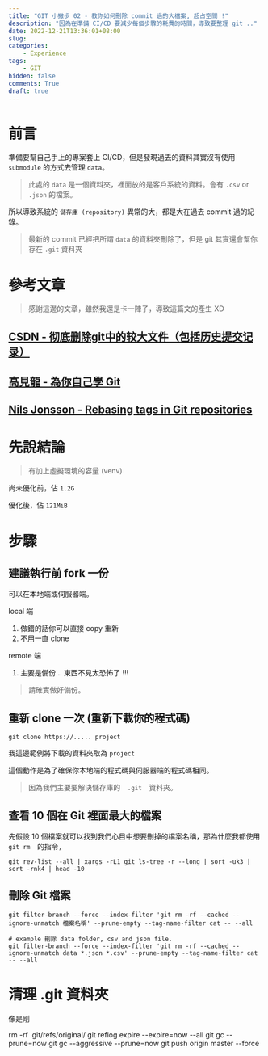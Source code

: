 ```yaml
---
title: "GIT 小撇步 02 - 教你如何刪除 commit 過的大檔案, 超占空間 !"
description: "因為在準備 CI/CD 要減少每個步驟的耗費的時間，導致要整理 git .."
date: 2022-12-21T13:36:01+08:00
slug:
categories:
    - Experience
tags:
    - GIT
hidden: false
comments: True
draft: true
---
```


# 前言

準備要幫自己手上的專案套上 CI/CD，但是發現過去的資料其實沒有使用 ```submodule``` 的方式去管理 ```data```。

> 此處的 ```data``` 是一個資料夾，裡面放的是客戶系統的資料。會有 ```.csv``` or ```.json``` 的檔案。

所以導致系統的 ```儲存庫 (repository)``` 異常的大，都是大在過去 commit 過的紀錄。

> 最新的 commit 已經把所謂 ```data``` 的資料夾刪除了，但是 git 其實還會幫你存在 ```.git``` 資料夾

# 參考文章

> 感謝這邊的文章，雖然我還是卡一陣子，導致這篇文的產生 XD

## [CSDN - 彻底删除git中的较大文件（包括历史提交记录）](https://blog.csdn.net/HappyRocking/article/details/89313501)

## [高見龍 - 為你自己學 Git](https://gitbook.tw/chapters/faq/remove-sensitive-data)

## [Nils Jonsson - Rebasing tags in Git repositories](https://blog.nilsjonsson.com/post/4421450571/rebasing-tags-in-git-repositories)

# 先說結論

> 有加上虛擬環境的容量 (venv)

尚未優化前，佔 ```1.2G```

優化後，佔 ```121MiB```

# 步驟

## 建議執行前 fork 一份

可以在本地端或伺服器端。

local 端

1. 做錯的話你可以直接 copy 重新
2. 不用一直 clone

remote 端

1. 主要是備份 .. 東西不見太恐怖了 !!!

> 請確實做好備份。

## 重新 clone 一次 (重新下載你的程式碼)

```shell
git clone https://..... project
```

我這邊範例將下載的資料夾取為 ```project```

這個動作是為了確保你本地端的程式碼與伺服器端的程式碼相同。

> 因為我們主要要解決儲存庫的　```.git```　資料夾。

## 查看 10 個在 Git 裡面最大的檔案

先假設 10 個檔案就可以找到我們心目中想要刪掉的檔案名稱，那為什麼我都使用 ```git rm```　的指令，

```shell
git rev-list --all | xargs -rL1 git ls-tree -r --long | sort -uk3 | sort -rnk4 | head -10
```

## 刪除 Git 檔案

```shell
git filter-branch --force --index-filter 'git rm -rf --cached --ignore-unmatch 檔案名稱' --prune-empty --tag-name-filter cat -- --all

# example 刪除 data folder, csv and json file.
git filter-branch --force --index-filter 'git rm -rf --cached --ignore-unmatch data *.json *.csv' --prune-empty --tag-name-filter cat -- --all
```

# 清理 .git 資料夾

像是剛

rm -rf .git/refs/original/
git reflog expire --expire=now --all
git gc --prune=now
git gc --aggressive --prune=now
git push origin master --force
